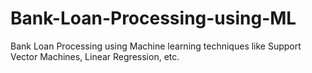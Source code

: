 # Bank-Loan-Processing-using-ML
Bank Loan Processing using Machine learning techniques like Support Vector Machines, Linear Regression, etc.
